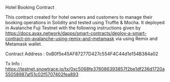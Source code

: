 Hotel Booking Contract

This contract created for hotel owners and customers to manage their booking operations in Solidity and tested using Truffle & Mocha. It deployed in Avalanche Fuji Testnet with the following instructions given by https://docs.avax.network/dapps/smart-contracts/deploy-a-smart-contract-on-avalanche-using-remix-and-metamask via using Remix and Metamask wallet.

Contract Address : 0xB0f5e45AF87277D427c554F4C44d1e154B384a02

Tx Info : https://testnet.snowtrace.io/tx/0xc5068fe378086393857f2be1df236d1720a55058987af51c02f5707402fea893
